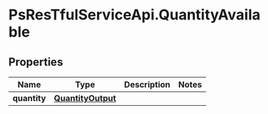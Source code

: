 # PsResTfulServiceApi.QuantityAvailable

## Properties
Name | Type | Description | Notes
------------ | ------------- | ------------- | -------------
**quantity** | [**QuantityOutput**](QuantityOutput.md) |  | 
